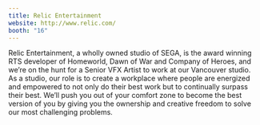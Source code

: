 ```yaml
---
title: Relic Entertainment
website: http://www.relic.com/
booth: "16"
---
```


Relic Entertainment, a wholly owned studio of SEGA, is the award winning RTS developer of Homeworld, Dawn of War and Company of Heroes, and we’re on the hunt for a Senior VFX Artist to work at our Vancouver studio. As a studio, our role is to create a workplace where people are energized and empowered to not only do their best work but to continually surpass their best. We’ll push you out of your comfort zone to become the best version of you by giving you the ownership and creative freedom to solve our most challenging problems.
